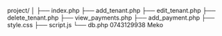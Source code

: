 project/
│
├── index.php
├── add_tenant.php
├── edit_tenant.php
├── delete_tenant.php
├── view_payments.php
├── add_payment.php
├── style.css
├── script.js
└── db.php
0743129938 Meko